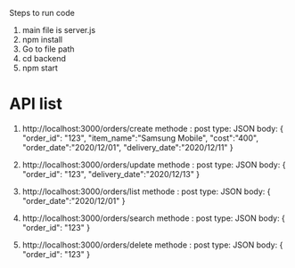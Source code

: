 Steps to run code

1. main file is server.js
2. npm install
3. Go to file path
4. cd backend
5. npm start

# API list

1. http://localhost:3000/orders/create
   methode : post
   type: JSON
   body:
   {
   "order_id": "123",
   "item_name":"Samsung Mobile",
   "cost":"400",
   "order_date":"2020/12/01",
   "delivery_date":"2020/12/11"
   }

2. http://localhost:3000/orders/update
   methode : post
   type: JSON
   body:
   {
   "order_id": "123",
   "delivery_date":"2020/12/13"
   }

3. http://localhost:3000/orders/list
   methode : post
   type: JSON
   body:
   {
   "order_date":"2020/12/01"
   }

4. http://localhost:3000/orders/search
   methode : post
   type: JSON
   body:
   {
   "order_id": "123"
   }

5. http://localhost:3000/orders/delete
   methode : post
   type: JSON
   body:
   {
   "order_id": "123"
   }
